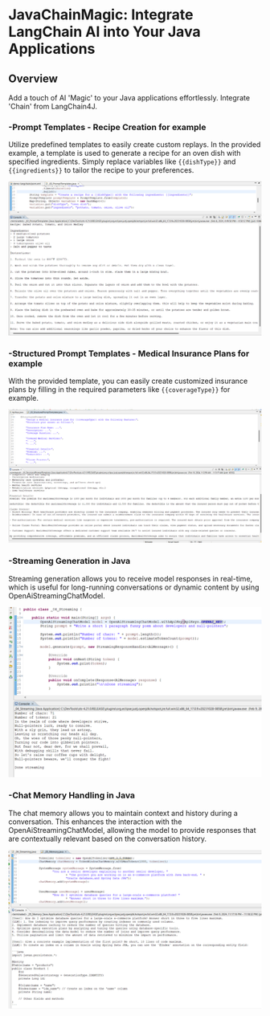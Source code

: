 # JavaChainMagic: Integrate LangChain AI into Your Java Applications

## Overview

Add a touch of AI 'Magic' to your Java applications effortlessly. Integrate 'Chain' from LangChain4J.

### -Prompt Templates - Recipe Creation for example
Utilize predefined templates to easily create custom replays. In the provided example, a template is used to generate a recipe for an oven dish with specified ingredients. Simply replace variables like `{{dishType}}` and `{{ingredients}}` to tailor the recipe to your preferences.

![Prompt-Templates-Output](images/promptTemplates.png)

### -Structured Prompt Templates - Medical Insurance Plans for example
With the provided template, you can easily create customized insurance plans by filling in the required parameters like `{{coverageType}}` for example.

![structuredPromptTemplates-output](images/structuredPromptTemplates.png)

### -Streaming Generation in Java
Streaming generation allows you to receive model responses in real-time, which is useful for long-running conversations or dynamic content by using OpenAiStreamingChatModel.

![streaming-output](images/streaming.png)

### -Chat Memory Handling in Java
The chat memory allows you to maintain context and history during a conversation. This enhances the interaction with the OpenAiStreamingChatModel, allowing the model to provide responses that are contextually relevant based on the conversation history.

![Memory-output](images/memory.png)
